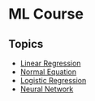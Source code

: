 # ML Course

## Topics

- [Linear Regression](./linear_regression.md)
- [Normal Equation](./normal_equation.md)
- [Logistic Regression](./logistic_regression.md)
- [Neural Network](./neural_network.md)
